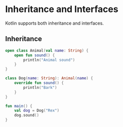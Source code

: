 # Inheritance and Interfaces

Kotlin supports both inheritance and interfaces.

## Inheritance

```kotlin
open class Animal(val name: String) {
    open fun sound() {
        println("Animal sound")
    }
}

class Dog(name: String): Animal(name) {
    override fun sound() {
        println("Bark")
    }
}

fun main() {
    val dog = Dog("Rex")
    dog.sound()
}
```
